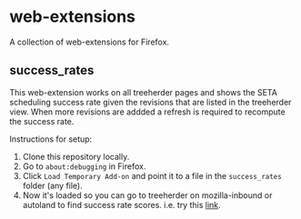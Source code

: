 # web-extensions

A collection of web-extensions for Firefox.

## success_rates

This web-extension works on all treeherder pages and shows the SETA scheduling success rate given the revisions that are listed in the treeherder view. When more revisions are addded a refresh is required to recompute the success rate.

Instructions for setup: 
1. Clone this repository locally.
2. Go to `about:debugging` in Firefox.
3. Click `Load Temporary Add-on` and point it to a file in the `success_rates` folder (any file).
4. Now it's loaded so you can go to treeherder on mozilla-inbound or autoland to find success rate scores. i.e. try this [link](https://treeherder.mozilla.org/#/jobs?repo=mozilla-inbound&searchStr=decisionkjhk&fromchange=693c18f60a0fc7dcac8f5162de4f248b0570e27e).
